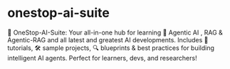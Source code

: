 # onestop-ai-suite
🧠 OneStop-AI-Suite: Your all-in-one hub for learning 🚀 Agentic AI , RAG &amp; Agentic-RAG and all latest and greatest AI developments. Includes 📘 tutorials, 🛠️ sample projects, 🔍 blueprints &amp; best practices for building intelligent AI agents. Perfect for learners, devs, and researchers!
